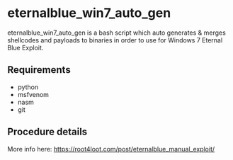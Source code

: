 # eternalblue_win7_auto_gen

eternalblue_win7_auto_gen is a bash script which auto generates & merges shellcodes and payloads to binaries in order to use for Windows 7 Eternal Blue Exploit.

## Requirements

* python
* msfvenom
* nasm
* git

## Procedure details

More info here: https://root4loot.com/post/eternalblue_manual_exploit/
